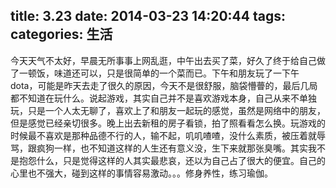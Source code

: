 title: 3.23
date: 2014-03-23 14:20:44
tags:
categories: 生活
---
今天天气不太好，早晨无所事事上网乱逛，中午出去买了菜，好久了终于给自己做了一顿饭，味道还可以，只是很简单的一个菜而已。下午和朋友玩了一下午dota，可能是昨天去走了很久的原因，今天不是很舒服，脑袋懵瞢的，最后几局都不知道在玩什么。说起游戏，其实自己并不是喜欢游戏本身，自己从来不单独玩，只是一个人太无聊了，喜欢上了和朋友一起玩的感觉，虽然是网络中的朋友，但是感觉已经亲切很多。晚上出去新租的房子看锁，拍了照看看怎么换。玩游戏的时候最不喜欢是那种品德不行的人，输不起，叽叽喳喳，没什么素质，被压着就辱骂，跟疯狗一样，也不知道这样的人生还有意义没，生下来就那张臭嘴。其实我不是抱怨什么，只是觉得这样的人其实最悲哀，还以为自己占了很大的便宜。自己的心里也不强大，碰到这样的事情容易激动。。。修身养性，练习瑜伽。
